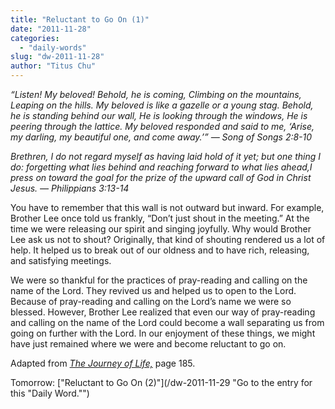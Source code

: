 ```yaml
---
title: "Reluctant to Go On (1)"
date: "2011-11-28"
categories: 
  - "daily-words"
slug: "dw-2011-11-28"
author: "Titus Chu"
---
```


_“Listen! My beloved! Behold, he is coming, Climbing on the mountains, Leaping on the hills. My beloved is like a gazelle or a young stag. Behold, he is standing behind our wall, He is looking through the windows, He is peering through the lattice. My beloved responded and said to me, ‘Arise, my darling, my beautiful one, and come away.’” — Song of Songs 2:8-10_

_Brethren, I do not regard myself as having laid hold of it yet; but one thing I do: forgetting what lies behind and reaching forward to what lies ahead,I press on toward the goal for the prize of the upward call of God in Christ Jesus. — Philippians 3:13-14_

You have to remember that this wall is not outward but inward. For example, Brother Lee once told us frankly, “Don’t just shout in the meeting.” At the time we were releasing our spirit and singing joyfully. Why would Brother Lee ask us not to shout? Originally, that kind of shouting rendered us a lot of help. It helped us to break out of our oldness and to have rich, releasing, and satisfying meetings.

We were so thankful for the practices of pray-reading and calling on the name of the Lord. They revived us and helped us to open to the Lord. Because of pray-reading and calling on the Lord’s name we were so blessed. However, Brother Lee realized that even our way of pray-reading and calling on the name of the Lord could become a wall separating us from going on further with the Lord. In our enjoyment of these things, we might have just remained where we were and become reluctant to go on.

Adapted from _[The Journey of Life,](/book-journey "Go to the listing for this book.")_ page 185.

Tomorrow: ["Reluctant to Go On (2)"](/dw-2011-11-29 "Go to the entry for this "Daily Word."")
